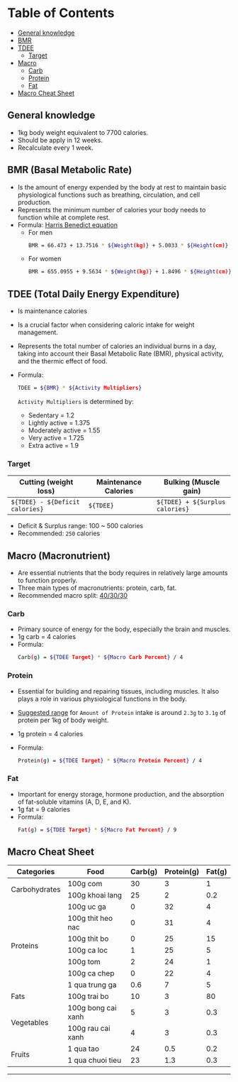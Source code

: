 # Table of Contents

- [General knowledge](#general-knowledge)
- [BMR](#bmr-basal-metabolic-rate)
- [TDEE](#tdee-total-daily-energy-expenditure)
  - [Target](#target)
- [Macro](#macro-macronutrient)
  - [Carb](#carb)
  - [Protein](#protein)
  - [Fat](#fat)
- [Macro Cheat Sheet](#macro-cheat-sheet)

## General knowledge

- 1kg body weight equivalent to 7700 calories.
- Should be apply in 12 weeks.
- Recalculate every 1 week.

## BMR (Basal Metabolic Rate)

- Is the amount of energy expended by the body at rest to maintain basic physiological functions such as breathing, circulation, and cell production.
- Represents the minimum number of calories your body needs to function while at complete rest.
- Formula: [Harris Benedict equation](https://www.ncbi.nlm.nih.gov/pmc/articles/PMC7784146)
  - For men
    ```bash
    BMR = 66.473 + 13.7516 * ${Weight(kg)} + 5.0033 * ${Height(cm)} – 6.755 * ${Age(years)}
    ```
  - For women
    ```bash
    BMR = 655.0955 + 9.5634 * ${Weight(kg)} + 1.8496 * ${Height(cm)} – 4.6756 * ${Age(years)}
    ```

## TDEE (Total Daily Energy Expenditure)

- Is maintenance calories
- Is a crucial factor when considering caloric intake for weight management.
- Represents the total number of calories an individual burns in a day, taking into account their Basal Metabolic Rate (BMR), physical activity, and the thermic effect of food.
- Formula:

  ```bash
  TDEE = ${BMR} * ${Activity Multipliers}
  ```

  `Activity Multipliers` is determined by:

  - Sedentary = 1.2
  - Lightly active = 1.375
  - Moderately active = 1.55
  - Very active = 1.725
  - Extra active = 1.9

### Target

| Cutting (weight loss)           | Maintenance Calories | Bulking (Muscle gain)           |
| ------------------------------- | -------------------- | ------------------------------- |
| `${TDEE} - ${Deficit calories}` | `${TDEE}`            | `${TDEE} + ${Surplus calories}` |

- Deficit & Surplus range: 100 ~ 500 calories
- Recommended: `250` calories

## Macro (Macronutrient)

- Are essential nutrients that the body requires in relatively large amounts to function properly.
- Three main types of macronutrients: protein, carb, fat.
- Recommended macro split: [40/30/30](https://www.ideafit.com/nutrition/the-science-behind-40-30-30)

### Carb

- Primary source of energy for the body, especially the brain and muscles.
- 1g carb = 4 calories
- Formula:
  ```bash
  Carb(g) = ${TDEE Target} * ${Macro Carb Percent} / 4
  ```

### Protein

- Essential for building and repairing tissues, including muscles. It also plays a role in various physiological functions in the body.
- [Suggested range](https://pubmed.ncbi.nlm.nih.gov/24864135) for `Amount of Protein` intake is around `2.3g` to `3.1g` of protein per 1kg of body weight.
- 1g protein = 4 calories
- Formula:

  ```bash
  Protein(g) = ${TDEE Target} * ${Macro Protein Percent} / 4
  ```

### Fat

- Important for energy storage, hormone production, and the absorption of fat-soluble vitamins (A, D, E, and K).
- 1g fat = 9 calories
- Formula:
  ```bash
  Fat(g) = ${TDEE Target} * ${Macro Fat Percent} / 9
  ```

## Macro Cheat Sheet

<table>
  <thead>
    <tr>
      <th>Categories</th>
      <th>Food</th>
      <th>Carb(g)</th>
      <th>Protein(g)</th>
      <th>Fat(g)</th>
    </tr>
  </thead>
  <tbody>
    <tr>
      <td rowspan=2>Carbohydrates</td>
      <td>100g com</td><td>30</td><td>3</td><td>1</td>
    </tr>
    <tr>
      <td>100g khoai lang</td><td>25</td><td>2</td><td>0.2</td>
    </tr>
    <tr>
      <td rowspan=7>Proteins</td>
      <td>100g uc ga</td><td>0</td><td>32</td><td>4</td>
    </tr>
    <tr>
      <td>100g thit heo nac</td><td>0</td><td>31</td><td>4</td>
    </tr>
    <tr>
      <td>100g thit bo</td><td>0</td><td>25</td><td>15</td>
    </tr>
    <tr>
      <td>100g ca loc</td><td>1</td><td>25</td><td>5</td>
    </tr>
    <tr>
      <td>100g tom</td><td>2</td><td>24</td><td>1</td>
    </tr>
    <tr>
      <td>100g ca chep</td><td>0</td><td>22</td><td>4</td>
    </tr>
    <tr>
      <td>1 qua trung ga</td><td>0.6</td><td>7</td><td>5</td>
    </tr>
    <tr>
      <td rowspan=1>Fats</td>
      <td>100g trai bo</td><td>10</td><td>3</td><td>80</td>
    </tr>
    <tr>
      <td rowspan=2>Vegetables</td>
      <td>100g bong cai xanh</td><td>5</td><td>3</td><td>0.3</td>
    </tr>
    <tr>
      <td>100g rau cai xanh</td><td>4</td><td>3</td><td>0.3</td>
    </tr>
    <tr>
    <td rowspan=2>Fruits</td>
      <td>1 qua tao</td><td>24</td><td>0.5</td><td>0.2</td>
    </tr>
    <tr>
      <td>1 qua chuoi tieu</td><td>23</td><td>1.3</td><td>0.3</td>
    </tr>
  </tbody>
</table>

---
